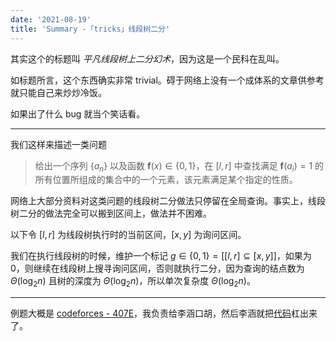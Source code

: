 ```yaml
---
date: '2021-08-19'
title: 'Summary -「tricks」线段树二分'
---
```


其实这个的标题叫 *平凡线段树上二分幻术*，因为这是一个民科在乱叫。

如标题所言，这个东西确实非常 trivial。碍于网络上没有一个成体系的文章供参考就只能自己来炒炒冷饭。

如果出了什么 bug 就当个笑话看。

---

我们这样来描述一类问题

> 给出一个序列 $\{a_n\}$ 以及函数 $\textbf{f}(x)\in\{0,1\}$，在 $[l,r]$ 中查找满足 $\textbf{f}(a_i)=1$ 的所有位置所组成的集合中的一个元素，该元素满足某个指定的性质。

网络上大部分资料对这类问题的线段树二分做法只停留在全局查询。事实上，线段树二分的做法完全可以搬到区间上，做法并不困难。

以下令 $[l,r]$ 为线段树执行时的当前区间，$[x,y]$ 为询问区间。

我们在执行线段树的时候，维护一个标记 $g\in\{0,1\}=[[l,r]\subseteq[x,y]]$，如果为 $0$，则继续在线段树上搜寻询问区间，否则就执行二分，因为查询的结点数为 $\Theta(\log_2 n)$ 且树的深度为 $\Theta(\log_2 n)$，所以单次复杂度 $\Theta(\log_2 n)$。

---

例题大概是 [codeforces - 407E](https://codeforces.com/contest/407/problem/E)，我负责给李涵口胡，然后李涵就把[代码](https://codeforces.com/contest/407/submission/122184803)杠出来了。